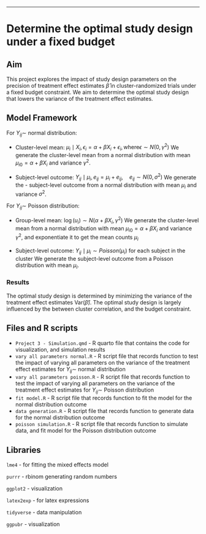 ------------------------------------------------------------------------
# Determine the optimal study design under a fixed budget

## Aim
This project explores the impact of study design parameters on the precision of treatment effect estimates $\hat{\beta}$ in cluster-randomized trials under a fixed budget constraint. We aim to determine the optimal study design that lowers the variance of the treatment effect estimates.


## Model Framework
For $Y_{ij} \sim$ normal distribution:

- Cluster-level mean: $\mu_i \mid X_i, \epsilon_i = \alpha + \beta X_i + \epsilon_i, \text{where} \epsilon \sim N(0, \gamma^2)$ We generate the cluster-level mean from a normal distribution with mean $\mu_{i0} = \alpha + \beta X_i$ and variance $\gamma^2$.

- Subject-level outcome: $Y_{ij} \mid \mu_i, e_{ij} = \mu_i + e_{ij}, \quad e_{ij} \sim N(0, \sigma^2)$ We generate the - subject-level outcome from a normal distribution with mean $\mu_i$ and variance $\sigma^2$.

For $Y_{ij} \sim$ Poisson distribution:

- Group-level mean: $\log(u_i) \sim N(\alpha + \beta X_i, \gamma^2)$ We generate the cluster-level mean from a normal distribution with mean $\mu_{i0} = \alpha + \beta X_i$ and variance $\gamma^2$, and exponentiate it to get the mean counts $\mu_i$

- Subject-level outcome: $Y_{ij} \mid \mu_i \sim Poisson(\mu_i)$ for each subject in the cluster We generate the subject-level outcome from a Poisson distribution with mean $\mu_i$.


### Results
The optimal study design is determined by minimizing the variance of the treatment effect estimates Var($\hat{\beta}$). The optimal study design is largely influenced by the between cluster correlation, and the budget constraint.

## Files and R scripts

-   `Project 3 - Simulation.qmd` - R quarto file that contains the code for visualization, and simulation results
-   `vary all parameters normal.R` - R script file that records function to test the impact of varying all parameters on the variance of the treatment effect estimates for $Y_{ij} \sim$ normal distribution
-   `vary all parameters poisson.R` - R script file that records function to test the impact of varying all parameters on the variance of the treatment effect estimates for $Y_{ij} \sim$ Poisson distribution
-   `fit model.R` - R script file that records function to fit the model for the normal distribution outcome
-   `data generation.R` - R script file that records function to generate data for the normal distribution outcome
-   `poisson simulation.R` - R script file that records function to simulate data, and fit model for the Poisson distribution outcome


## Libraries
`lme4` - for fitting the mixed effects model

`purrr` - rbinom generating random numbers

`ggplot2` - visualization

`latex2exp` - for latex expressions

`tidyverse` - data manipulation

`ggpubr` - visualization


